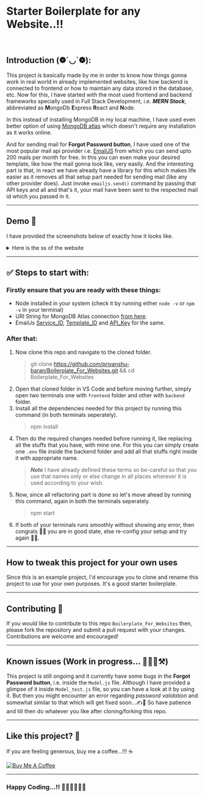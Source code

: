 # Starter Boilerplate for any Website..!!

<br/>

## Introduction (❁´◡`❁):

This project is basically made by me in order to know how things gonna work in real world in already implemented websites, like how backend is connected to frontend or how to maintain any data stored in the database, etc. Now for this, I have started with the most used frontend and backend frameworks specially used in Full Stack Development, i.e. **_MERN Stack_**, abbreviated as **M**ongoDb **E**xpress **R**eact and **N**ode.<br>

In this instead of installing MongoDB in my local machine, I have used even better option of using [MongoDB atlas](https://www.mongodb.com/atlas/database) which doesn't require any installation as it works online.

And for sending mail for **Forgot Password button**, I have used one of the most popular mail api provider i.e. [EmailJS](https://www.emailjs.com/) from which you can send upto 200 mails per month for free. In this you can even make your desired template, like how the mail gonna look like, very easily. And the interesting part is that, in react we have already have a library for this which makes life easier as it removes all that setup part needed for sending mail (like any other provider does). Just invoke `emailjs.send()` command by passing that API keys and all and that's it, your mail have been sent to the respected mail id which you passed in it.

---

## Demo 👀

<!-- You can view the demo of this website by following <a href="https://my-own-music-player-application.netlify.app/" target="_blank">this link</a>. Although  -->

I have provided the screenshots below of exactly how it looks like.<br>

<!-- For hosting, I have used <a href="https://app.netlify.com" target="_blank">Netlify</a> to host this website. -->

<details>
<summary>Here is the ss of the website</summary>
<img src="./images/1.png" alt="Main_Page">
<img src="./images/2.png" alt="Login_Page">
<img src="./images/3.png" alt="Registration_Page">
<img src="./images/4.png" alt="Home_page_1">
<img src="./images/5.png" alt="Home_page_2">
<img src="./images/6.png" alt="Loading_Animation">
<img src="./images/7.png" alt="Toast_Animation">
<img src="./images/8.png" alt="Error_Animation">
</details>

---

## ✅ Steps to start with:

### Firstly ensure that you are ready with these things:

- Node installed in your system (check it by running either `node -v` or `npm -v` in your terminal)
- URI String for MongoDB Atlas connection [from here](https://cloud.mongodb.com/v2/63c0084fb7eec9687474067f#/clusters/detail/Cluster-1/connect?clusterId=Cluster-1).
- EmailJs [Service_ID](https://dashboard.emailjs.com/admin), [Template_ID](https://dashboard.emailjs.com/admin/templates) and [API_Key](https://dashboard.emailjs.com/admin/account) for the same.

### After that:

1. Now clone this repo and navigate to the cloned folder.
   > git clone https://github.com/priyanshu-baran/Boilerplate_For_Websites.git && cd Boilerplate_For_Websites
2. Open that cloned folder in VS Code and before moving further, simply open two terminals one with `frontend` folder and other with `backend` folder.
3. Install all the dependencies needed for this project by running this command (in both terminals seperately).
   > npm install
4. Then do the required changes needed before running it, like replacing all the stuffs that you have, with mine one. For this you can simply create one `.env` file inside the backend folder and add all that stuffs right inside it with appropriate name.
   > **_Note_** I have already defined these terms so be-careful so that you use that names only or else change in all places wherever it is used according to your wish.
5. Now, since all refactoring part is done so let's move ahead by running this command, again in both the terminals seperately.
   > npm start
6. If both of your terminals runs smoothly without showing any error, then congrats 🥳🎉 you are in good state, else re-config your setup and try again 🤕🫣.

---

## How to tweak this project for your own uses

Since this is an example project, I'd encourage you to clone and rename this project to use for your own purposes. It's a good starter boilerplate.

---

## Contributing 📝

If you would like to contribute to this repo `Boilerplate_For_Websites` then, please fork the repository and submit a pull request with your changes. Contributions are welcome and encouraged!

---

## Known issues (Work in progress... 👷🏽‍♂️⚒️)

This project is still ongoing and it currently have some bugs in the **Forgot Password button**, i.e. inside the `Model.js` file. Although I have provided a glimpse of it inside `Model_test.js` file, so you can have a look at it by using it. But then you might encounter an error regarding _password validation_ and somewhat similar to that which will get fixed soon...✍️📝 So have patience and till then do whatever you like after cloning/forking this repo.

---

## Like this project? 🤩

If you are feeling generous, buy me a coffee...!!! ☕<br/>

<a href="https://www.buymeacoffee.com/priyanshubaran" target="_blank"><img src="https://cdn.buymeacoffee.com/buttons/default-orange.png" alt="Buy Me A Coffee" height="41" width="174"></a>

---

### Happy Coding...!! 👨🏽‍💻👨🏽‍💻
